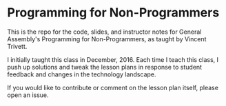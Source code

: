 # Programming for Non-Programmers

This is the repo for the code, slides, and instructor notes for General Assembly's Programming for Non-Programmers, as taught by Vincent Trivett.

 I initially taught this class in December, 2016. Each time I teach this class, I push up solutions and tweak the lesson plans in response to student feedback and changes in the technology landscape.

If you would like to contribute or comment on the lesson plan itself, please open an issue. 

 
